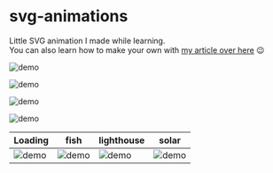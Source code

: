 # svg-animations

Little SVG animation I made while learning.\
You can also learn how to make your own with [my article over here](https://levelup.gitconnected.com/making-your-first-svg-animations-d79aad48f014) 😉

![demo](https://jeremie-r.github.io/svg-animations/loading-svg.svg)

![demo](https://jeremie-r.github.io/svg-animations/fish-svg.svg)

![demo](https://jeremie-r.github.io/svg-animations/lighthouse-svg.svg)

![demo](https://jeremie-r.github.io/svg-animations/solar-svg.svg)

| Loading | fish | lighthouse | solar |
| ----------- | ----------- | ----------- | ----------- |
| ![demo](https://jeremie-r.github.io/svg-animations/loading-svg.svg) | ![demo](https://jeremie-r.github.io/svg-animations/fish-svg.svg) | ![demo](https://jeremie-r.github.io/svg-animations/lighthouse-svg.svg) | ![demo](https://jeremie-r.github.io/svg-animations/solar-svg.svg) |
